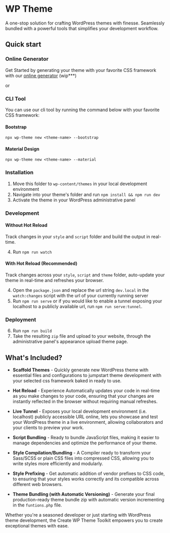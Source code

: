 # WP Theme

A one-stop solution for crafting WordPress themes with finesse. Seamlessly bundled with a powerful tools that simplifies your development workflow.

## Quick start

### Online Generator

Get Started by generating your theme with your favorite CSS framework with our [online generator](#) (wip***)

or

### CLI Tool

You can use our cli tool by running the command below with your favorite CSS framework:

#### Bootstrap

```shell
npx wp-theme new <theme-name> --bootstrap
```

#### Material Design 

```shell
npx wp-theme new <theme-name> --material
```

### Installation

1. Move this folder to `wp-content/themes` in your local development environment
2. Navigate into your theme's folder and run `npm install && npm run dev` 
3. Activate the theme in your WordPress administrative panel

### Development

#### Without Hot Reload
Track changes in your `style` and `script` folder and build the output in real-time.

4. Run `npm run watch`

#### With Hot Reload (Recommended)
Track changes across your `style`, `script` and `theme` folder, auto-update your theme in real-time and refreshes your browser.

4. Open the `package.json` and replace the url string `dev.local` in the `watch:changes` script with the url of your currently running server
5. Run `npm run serve` or if you would like to enable a tunnel exposing your localhost to a publicly available url, run `npm run serve:tunnel`.

### Deployment

6. Run `npm run build`
7. Take the resulting `zip` file and upload to your website, through the administrative panel's appearance upload theme page.

## What's Included?

- **Scaffold Themes** - Quickly generate new WordPress theme with essential files and configurations to jumpstart theme development with your selected css framework baked in ready to use.

- **Hot Reload** - Experience Automatically updates your code in real-time as you make changes to your code, ensuring that your changes are instantly reflected in the browser without requiring manual refreshes.

- **Live Tunnel** - Exposes your local development environment (i.e. localhost) publicly accessible URL online, lets you showcase and test your WordPress theme in a live environment, allowing collaborators and your clients to preview your work.

- **Script Bundling** - Ready to bundle JavaScript files, making it easier to manage dependencies and optimize the performance of your theme.

- **Style Compilation/Bundling** - A Compiler ready to transform your Sass/SCSS or plain CSS files into compressed CSS, allowing you to write styles more efficiently and modularly.

- **Style Prefixing** - Get automatic addition of vendor prefixes to CSS code, to ensuring that your styles works correctly and its compatible across different web browsers.

- **Theme Bundling (with Automatic Versioning)** - Generate your final production-ready theme bundle zip with automatic version incrementing in the `funtions.php` file.

Whether you're a seasoned developer or just starting with WordPress theme development, the Create WP Theme Toolkit empowers you to create exceptional themes with ease.